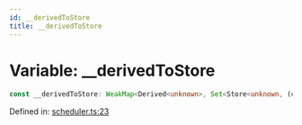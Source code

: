 ```yaml
---
id: __derivedToStore
title: __derivedToStore
---
```


# Variable: \_\_derivedToStore

```ts
const __derivedToStore: WeakMap<Derived<unknown>, Set<Store<unknown, (cb) => unknown>>>;
```

Defined in: [scheduler.ts:23](https://github.com/TanStack/store/blob/main/packages/store/src/scheduler.ts#L23)
